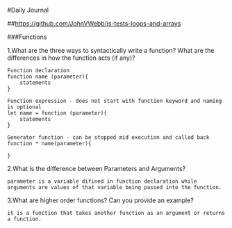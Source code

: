 #Daily Journal

##https://github.com/JohnVWebb/js-tests-loops-and-arrays

###Functions

1.What are the three ways to syntactically write a function? What are the differences in how the function acts (if any)?

    Function declaration
    function name (parameter){
        statements
    }

    Function expression - does not start with function keyword and naming is optional
    let name = function (parameter){
        statements
    }

    Generator function - can be stopped mid execution and called back
    function * name(parameter){

    }

2.What is the difference between Parameters and Arguments?

    parameter is a variable difined in function declaration while arguments are values of that variable being passed into the function.

3.What are higher order functions? Can you provide an example?

    it is a function that takes another function as an argument or returns a function.